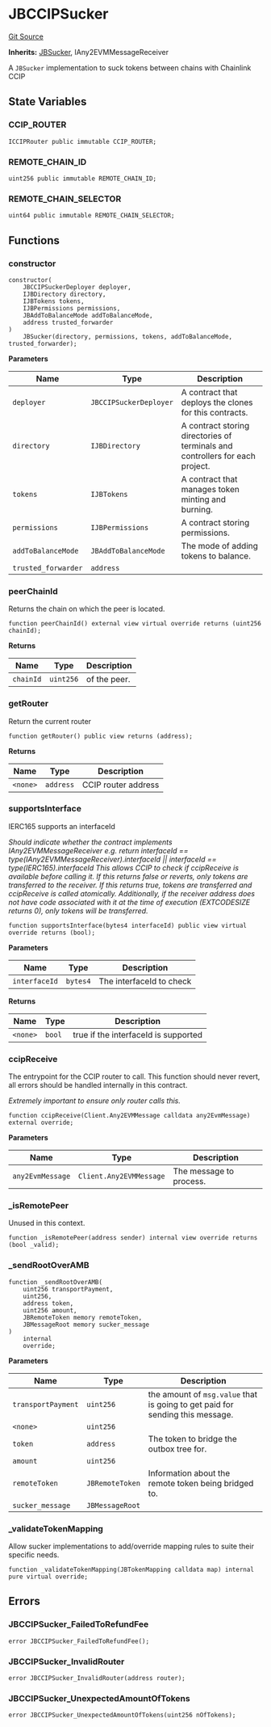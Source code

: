 # JBCCIPSucker
[Git Source](https://github.com/Bananapus/nana-suckers/blob/faba69dd26a284c037886fb39a0fe6a34055e8dd/src/JBCCIPSucker.sol)

**Inherits:**
[JBSucker](/docs/v4/api/suckers/JBSucker.md), IAny2EVMMessageReceiver

A `JBSucker` implementation to suck tokens between chains with Chainlink CCIP


## State Variables
### CCIP_ROUTER

```solidity
ICCIPRouter public immutable CCIP_ROUTER;
```


### REMOTE_CHAIN_ID

```solidity
uint256 public immutable REMOTE_CHAIN_ID;
```


### REMOTE_CHAIN_SELECTOR

```solidity
uint64 public immutable REMOTE_CHAIN_SELECTOR;
```


## Functions
### constructor


```solidity
constructor(
    JBCCIPSuckerDeployer deployer,
    IJBDirectory directory,
    IJBTokens tokens,
    IJBPermissions permissions,
    JBAddToBalanceMode addToBalanceMode,
    address trusted_forwarder
)
    JBSucker(directory, permissions, tokens, addToBalanceMode, trusted_forwarder);
```
**Parameters**

|Name|Type|Description|
|----|----|-----------|
|`deployer`|`JBCCIPSuckerDeployer`|A contract that deploys the clones for this contracts.|
|`directory`|`IJBDirectory`|A contract storing directories of terminals and controllers for each project.|
|`tokens`|`IJBTokens`|A contract that manages token minting and burning.|
|`permissions`|`IJBPermissions`|A contract storing permissions.|
|`addToBalanceMode`|`JBAddToBalanceMode`|The mode of adding tokens to balance.|
|`trusted_forwarder`|`address`||


### peerChainId

Returns the chain on which the peer is located.


```solidity
function peerChainId() external view virtual override returns (uint256 chainId);
```
**Returns**

|Name|Type|Description|
|----|----|-----------|
|`chainId`|`uint256`|of the peer.|


### getRouter

Return the current router


```solidity
function getRouter() public view returns (address);
```
**Returns**

|Name|Type|Description|
|----|----|-----------|
|`<none>`|`address`|CCIP router address|


### supportsInterface

IERC165 supports an interfaceId

*Should indicate whether the contract implements IAny2EVMMessageReceiver
e.g. return interfaceId == type(IAny2EVMMessageReceiver).interfaceId || interfaceId == type(IERC165).interfaceId
This allows CCIP to check if ccipReceive is available before calling it.
If this returns false or reverts, only tokens are transferred to the receiver.
If this returns true, tokens are transferred and ccipReceive is called atomically.
Additionally, if the receiver address does not have code associated with
it at the time of execution (EXTCODESIZE returns 0), only tokens will be transferred.*


```solidity
function supportsInterface(bytes4 interfaceId) public view virtual override returns (bool);
```
**Parameters**

|Name|Type|Description|
|----|----|-----------|
|`interfaceId`|`bytes4`|The interfaceId to check|

**Returns**

|Name|Type|Description|
|----|----|-----------|
|`<none>`|`bool`|true if the interfaceId is supported|


### ccipReceive

The entrypoint for the CCIP router to call. This function should
never revert, all errors should be handled internally in this contract.

*Extremely important to ensure only router calls this.*


```solidity
function ccipReceive(Client.Any2EVMMessage calldata any2EvmMessage) external override;
```
**Parameters**

|Name|Type|Description|
|----|----|-----------|
|`any2EvmMessage`|`Client.Any2EVMMessage`|The message to process.|


### _isRemotePeer

Unused in this context.


```solidity
function _isRemotePeer(address sender) internal view override returns (bool _valid);
```

### _sendRootOverAMB




```solidity
function _sendRootOverAMB(
    uint256 transportPayment,
    uint256,
    address token,
    uint256 amount,
    JBRemoteToken memory remoteToken,
    JBMessageRoot memory sucker_message
)
    internal
    override;
```
**Parameters**

|Name|Type|Description|
|----|----|-----------|
|`transportPayment`|`uint256`|the amount of `msg.value` that is going to get paid for sending this message.|
|`<none>`|`uint256`||
|`token`|`address`|The token to bridge the outbox tree for.|
|`amount`|`uint256`||
|`remoteToken`|`JBRemoteToken`|Information about the remote token being bridged to.|
|`sucker_message`|`JBMessageRoot`||


### _validateTokenMapping

Allow sucker implementations to add/override mapping rules to suite their specific needs.


```solidity
function _validateTokenMapping(JBTokenMapping calldata map) internal pure virtual override;
```

## Errors
### JBCCIPSucker_FailedToRefundFee

```solidity
error JBCCIPSucker_FailedToRefundFee();
```

### JBCCIPSucker_InvalidRouter

```solidity
error JBCCIPSucker_InvalidRouter(address router);
```

### JBCCIPSucker_UnexpectedAmountOfTokens

```solidity
error JBCCIPSucker_UnexpectedAmountOfTokens(uint256 nOfTokens);
```

